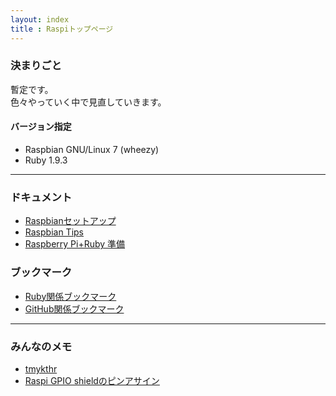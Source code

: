 ```yaml
---
layout: index  
title : Raspiトップページ
---
```


### 決まりごと

暫定です。  
色々やっていく中で見直していきます。

#### バージョン指定

* Raspbian GNU/Linux 7 (wheezy)
* Ruby 1.9.3

---

### ドキュメント

* [Raspbianセットアップ](/posts/raspbian-setup.html)
* [Raspbian Tips](/posts/raspbian-tips.html)
* [Raspberry Pi+Ruby 準備](/posts/raspi-ruby-prepare.html)

### ブックマーク

* [Ruby関係ブックマーク](/posts/bookmark-ruby.html)
* [GitHub関係ブックマーク](/posts/bookmark-github.html)

---

### みんなのメモ

* [tmykthr](/posts/kitahara_memo.html)
* [Raspi GPIO shieldのピンアサイン](/posts/raspi_gpio_shield.html)
